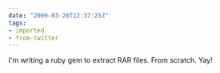 ```yaml
---
date: "2009-03-28T12:37:25Z"
tags:
- imported
- from-twitter
---
```

I'm writing a ruby gem to extract RAR files. From scratch. Yay!
